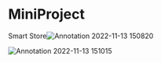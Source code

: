 # MiniProject
Smart Store![Annotation 2022-11-13 150820](https://user-images.githubusercontent.com/95228145/201515389-6cfdb365-8b52-43be-8875-1db59b0f117c.png)

![Annotation 2022-11-13 151015](https://user-images.githubusercontent.com/95228145/201515453-a15c4d6c-bc8a-44eb-a2ee-bb640531c9a2.png)
